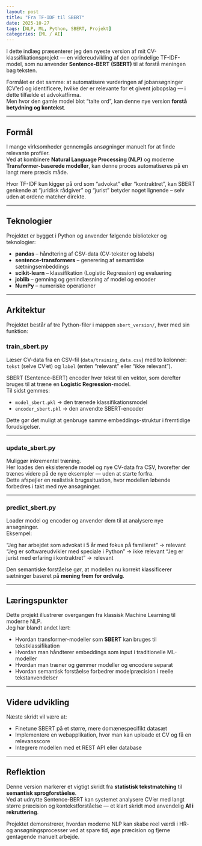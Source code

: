 ```yaml
---
layout: post
title: "Fra TF-IDF til SBERT"
date: 2025-10-27
tags: [NLP, ML, Python, SBERT, Projekt]
categories: [ML / AI]
---
```


I dette indlæg præsenterer jeg den nyeste version af mit CV-klassifikationsprojekt — en videreudvikling af den oprindelige TF-IDF-model, som nu anvender **Sentence-BERT (SBERT)** til at forstå meningen bag teksten.

Formålet er det samme: at automatisere vurderingen af jobansøgninger (CV’er) og identificere, hvilke der er relevante for et givent jobopslag — i dette tilfælde et advokatfirma.  
Men hvor den gamle model blot “talte ord”, kan denne nye version **forstå betydning og kontekst**.

---

## Formål

I mange virksomheder gennemgås ansøgninger manuelt for at finde relevante profiler.  
Ved at kombinere **Natural Language Processing (NLP)** og moderne **Transformer-baserede modeller**, kan denne proces automatiseres på en langt mere præcis måde.

Hvor TF-IDF kun kigger på ord som “advokat” eller “kontraktret”, kan SBERT genkende at “juridisk rådgiver” og “jurist” betyder noget lignende – selv uden at ordene matcher direkte.

---

## Teknologier

Projektet er bygget i Python og anvender følgende biblioteker og teknologier:

- **pandas** – håndtering af CSV-data (CV-tekster og labels)  
- **sentence-transformers** – generering af semantiske sætningsembeddings  
- **scikit-learn** – klassifikation (Logistic Regression) og evaluering  
- **joblib** – gemning og genindlæsning af model og encoder  
- **NumPy** – numeriske operationer  

---

## Arkitektur

Projektet består af tre Python-filer i mappen `sbert_version/`, hver med sin funktion:

### **train_sbert.py**
Læser CV-data fra en CSV-fil (`data/training_data.csv`) med to kolonner:  
`tekst` (selve CV’et) og `label` (enten “relevant” eller “ikke relevant”).

SBERT (Sentence-BERT) encoder hver tekst til en vektor, som derefter bruges til at træne en **Logistic Regression**-model.  
Til sidst gemmes:

- `model_sbert.pkl` → den trænede klassifikationsmodel  
- `encoder_sbert.pkl` → den anvendte SBERT-encoder  

Dette gør det muligt at genbruge samme embeddings-struktur i fremtidige forudsigelser.

---

### **update_sbert.py**
Muliggør inkrementel træning.  
Her loades den eksisterende model og nye CV-data fra CSV, hvorefter der trænes videre på de nye eksempler — uden at starte forfra.  
Dette afspejler en realistisk brugssituation, hvor modellen løbende forbedres i takt med nye ansøgninger.

---

### **predict_sbert.py**
Loader model og encoder og anvender dem til at analysere nye ansøgninger.  
Eksempel:

“Jeg har arbejdet som advokat i 5 år med fokus på familieret” → relevant
“Jeg er softwareudvikler med speciale i Python” → ikke relevant
“Jeg er jurist med erfaring i kontraktret” → relevant


Den semantiske forståelse gør, at modellen nu korrekt klassificerer sætninger baseret på **mening frem for ordvalg**.

---

## Læringspunkter

Dette projekt illustrerer overgangen fra klassisk Machine Learning til moderne NLP.  
Jeg har blandt andet lært:

- Hvordan transformer-modeller som **SBERT** kan bruges til tekstklassifikation  
- Hvordan man håndterer embeddings som input i traditionelle ML-modeller  
- Hvordan man træner og gemmer modeller og encodere separat  
- Hvordan semantisk forståelse forbedrer modelpræcision i reelle tekstanvendelser  

---

## Videre udvikling

Næste skridt vil være at:

- Finetune SBERT på et større, mere domænespecifikt datasæt  
- Implementere en webapplikation, hvor man kan uploade et CV og få en relevansscore   
- Integrere modellen med et REST API eller database  

---

## Reflektion

Denne version markerer et vigtigt skridt fra **statistisk tekstmatching** til **semantisk sprogforståelse**.  
Ved at udnytte Sentence-BERT kan systemet analysere CV’er med langt større præcision og kontekstforståelse — et klart skridt mod anvendelig **AI i rekruttering**.

Projektet demonstrerer, hvordan moderne NLP kan skabe reel værdi i HR- og ansøgningsprocesser ved at spare tid, øge præcision og fjerne gentagende manuelt arbejde.
